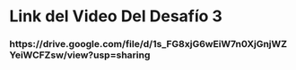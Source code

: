 <h1>Link del Video Del Desafío 3</h1>
<h3>https://drive.google.com/file/d/1s_FG8xjG6wEiW7n0XjGnjWZYeiWCFZsw/view?usp=sharing</h3>
<br>

